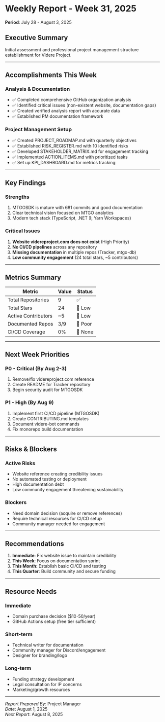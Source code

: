 # Weekly Report - Week 31, 2025
**Period**: July 28 - August 3, 2025

## Executive Summary
Initial assessment and professional project management structure establishment for Videre Project.

---

## Accomplishments This Week

### Analysis & Documentation
- ✅ Completed comprehensive GitHub organization analysis
- ✅ Identified critical issues (non-existent website, documentation gaps)
- ✅ Created verified analysis report with accurate data
- ✅ Established PM documentation framework

### Project Management Setup
- ✅ Created PROJECT_ROADMAP.md with quarterly objectives
- ✅ Established RISK_REGISTER.md with 10 identified risks
- ✅ Developed STAKEHOLDER_MATRIX.md for engagement tracking
- ✅ Implemented ACTION_ITEMS.md with prioritized tasks
- ✅ Set up KPI_DASHBOARD.md for metrics tracking

---

## Key Findings

### Strengths
1. MTGOSDK is mature with 681 commits and good documentation
2. Clear technical vision focused on MTGO analytics
3. Modern tech stack (TypeScript, .NET 9, Yarn Workspaces)

### Critical Issues
1. **Website videreproject.com does not exist** (High Priority)
2. **No CI/CD pipelines** across any repository
3. **Missing documentation** in multiple repos (Tracker, mtgo-db)
4. **Low community engagement** (24 total stars, ~5 contributors)

---

## Metrics Summary

| Metric | Value | Status |
|--------|--------|---------|
| Total Repositories | 9 | ✅ |
| Total Stars | 24 | 🔴 Low |
| Active Contributors | ~5 | 🔴 Low |
| Documented Repos | 3/9 | 🔴 Poor |
| CI/CD Coverage | 0% | 🔴 None |

---

## Next Week Priorities

### P0 - Critical (By Aug 2-3)
1. Remove/fix videreproject.com reference
2. Create README for Tracker repository
3. Begin security audit for MTGOSDK

### P1 - High (By Aug 9)
1. Implement first CI/CD pipeline (MTGOSDK)
2. Create CONTRIBUTING.md templates
3. Document videre-bot commands
4. Fix monorepo build documentation

---

## Risks & Blockers

### Active Risks
- Website reference creating credibility issues
- No automated testing or deployment
- High documentation debt
- Low community engagement threatening sustainability

### Blockers
- Need domain decision (acquire or remove references)
- Require technical resources for CI/CD setup
- Community manager needed for engagement

---

## Recommendations

1. **Immediate**: Fix website issue to maintain credibility
2. **This Week**: Focus on documentation sprint
3. **This Month**: Establish basic CI/CD and testing
4. **This Quarter**: Build community and secure funding

---

## Resource Needs

### Immediate
- Domain purchase decision ($10-50/year)
- GitHub Actions setup (free tier sufficient)

### Short-term
- Technical writer for documentation
- Community manager for Discord/engagement
- Designer for branding/logo

### Long-term
- Funding strategy development
- Legal consultation for IP concerns
- Marketing/growth resources

---

*Report Prepared By*: Project Manager  
*Date*: August 1, 2025  
*Next Report*: August 8, 2025